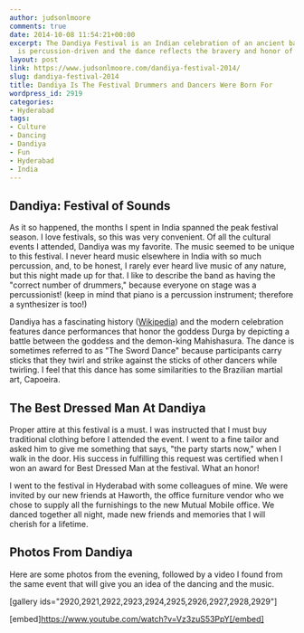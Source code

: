 ```yaml
---
author: judsonlmoore
comments: true
date: 2014-10-08 11:54:21+00:00
excerpt: The Dandiya Festival is an Indian celebration of an ancient battle. The music
  is percussion-driven and the dance reflects the bravery and honor of battle.
layout: post
link: https://www.judsonlmoore.com/dandiya-festival-2014/
slug: dandiya-festival-2014
title: Dandiya Is The Festival Drummers and Dancers Were Born For
wordpress_id: 2919
categories:
- Hyderabad
tags:
- Culture
- Dancing
- Dandiya
- Fun
- Hyderabad
- India
---
```


## Dandiya: Festival of Sounds


As it so happened, the months I spent in India spanned the peak festival season. I love festivals, so this was very convenient. Of all the cultural events I attended, Dandiya was my favorite. The music seemed to be unique to this festival. I never heard music elsewhere in India with so much percussion, and, to be honest, I rarely ever heard live music of any nature, but this night made up for that. I like to describe the band as having the "correct number of drummers," because everyone on stage was a percussionist! (keep in mind that piano is a percussion instrument; therefore a synthesizer is too!)

Dandiya has a fascinating history ([Wikipedia](http://en.wikipedia.org/wiki/Dandiya_Raas)) and the modern celebration features dance performances that honor the goddess Durga by depicting a battle between the goddess and the demon-king Mahishasura. The dance is sometimes referred to as "The Sword Dance" because participants carry sticks that they twirl and strike against the sticks of other dancers while twirling. I feel that this dance has some similarities to the Brazilian martial art, Capoeira.


## The Best Dressed Man At Dandiya


Proper attire at this festival is a must. I was instructed that I must buy traditional clothing before I attended the event. I went to a fine tailor and asked him to give me something that says, "the party starts now," when I walk in the door. His success in fulfilling this request was certified when I won an award for Best Dressed Man at the festival. What an honor!

I went to the festival in Hyderabad with some colleagues of mine. We were invited by our new friends at Haworth, the office furniture vendor who we chose to supply all the furnishings to the new Mutual Mobile office. We danced together all night, made new friends and memories that I will cherish for a lifetime.


## Photos From Dandiya


Here are some photos from the evening, followed by a video I found from the same event that will give you an idea of the dancing and the music.



[gallery ids="2920,2921,2922,2923,2924,2925,2926,2927,2928,2929"]



[embed]https://www.youtube.com/watch?v=Vz3zuS53PpY[/embed]
